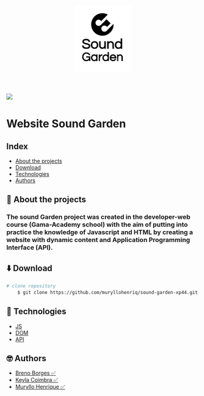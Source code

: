 <h1 align="center">
<img src=img/Sound-logo-black.png width="150px">   
</h1>

<h1>
<img src=img/banner.gif>   
</h1>


# Website Sound Garden

## **Index**

- [About the projects](#-About-the-projects)
- [Download](#-Download)
- [Technologies](#-Technologies)
- [Authors](#-Authors)



## **📝 About the projects**

###  The **sound Garden** project was created in the developer-web course (Gama-Academy school) with the aim of putting into practice the knowledge of Javascript and HTML by creating a website with dynamic content and Application Programming Interface (API).


## **⬇️ Download** ##

```bash 
# clone repository
    $ git clone https://github.com/muryllohenriq/sound-garden-xp44.git 
```

## **🚀 Technologies**
- [JS](https://developer.mozilla.org/en-US/docs/Web/javascript)
- [DOM](https://developer.mozilla.org/pt-BR/docs/Web/API/Document_Object_Model)
- [API](https://docs.microsoft.com/en-us/azure/api-management/)

## **🤓 Authors**

- [Breno Borges ✅](https://github.com/brenobsd)
- [Keyla Coimbra ✅](https://github.com/keycoimbra)
- [Muryllo Henrique ✅](https://github.com/muryllohenriq)